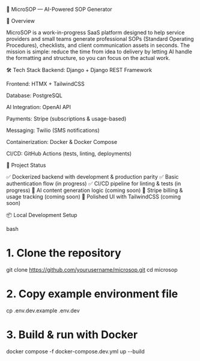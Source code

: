 🚀 MicroSOP — AI-Powered SOP Generator

📌 Overview

MicroSOP is a work-in-progress SaaS platform designed to help service providers and small teams generate professional SOPs (Standard Operating Procedures), checklists, and client communication assets in seconds.
The mission is simple: reduce the time from idea to delivery by letting AI handle the formatting and structure, so you can focus on the actual work.

🛠 Tech Stack
Backend: Django + Django REST Framework

Frontend: HTMX + TailwindCSS

Database: PostgreSQL

AI Integration: OpenAI API

Payments: Stripe (subscriptions & usage-based)

Messaging: Twilio (SMS notifications)

Containerization: Docker & Docker Compose

CI/CD: GitHub Actions (tests, linting, deployments)

🚧 Project Status

✅ Dockerized backend with development & production parity
✅ Basic authentication flow (in progress)
✅ CI/CD pipeline for linting & tests (in progress)
🚀 AI content generation logic (coming soon)
🚀 Stripe billing & usage tracking (coming soon)
🚀 Polished UI with TailwindCSS (coming soon)

📦 Local Development Setup

bash

# 1. Clone the repository
git clone https://github.com/yourusername/microsop.git
cd microsop

# 2. Copy example environment file
cp .env.dev.example .env.dev

# 3. Build & run with Docker
docker compose -f docker-compose.dev.yml up --build